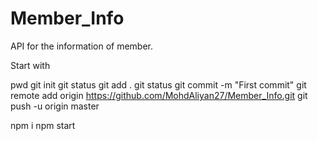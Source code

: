 # Member_Info
API for the information of member.

Start with 

pwd
git init
git status
git add .
git status
git commit -m "First commit"
git remote add origin https://github.com/MohdAliyan27/Member_Info.git
git push -u origin master

npm i 
npm start
